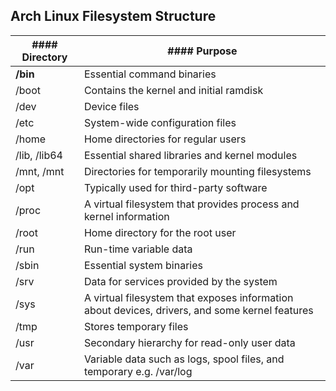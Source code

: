 ## Arch Linux Filesystem Structure

| #### Directory | #### Purpose |
| --- | --- |
| **/bin** | Essential command binaries |
| /boot | Contains the kernel and initial ramdisk |
| /dev | Device files |
| /etc | System-wide configuration files |
| /home | Home directories for regular users |
| /lib, /lib64 | Essential shared libraries and kernel modules |
| /mnt, /mnt | Directories for temporarily mounting filesystems |
| /opt | Typically used for third-party software |
| /proc | A virtual filesystem that provides process and kernel information |
| /root | Home directory for the root user |
| /run | Run-time variable data |
| /sbin | Essential system binaries |
| /srv | Data for services provided by the system |
| /sys | A virtual filesystem that exposes information about devices, drivers, and some kernel features |
| /tmp | Stores temporary files |
| /usr | Secondary hierarchy for read-only user data |
| /var | Variable data such as logs, spool files, and temporary e.g. /var/log |